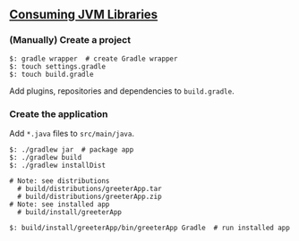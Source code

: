 ## [Consuming JVM Libraries](https://guides.gradle.org/consuming-jvm-libraries/)

### (Manually) Create a project

```
$: gradle wrapper  # create Gradle wrapper
$: touch settings.gradle
$: touch build.gradle
```

Add plugins, repositories and dependencies to `build.gradle`.  

### Create the application

Add `*.java` files to `src/main/java`.  

```
$: ./gradlew jar  # package app
$: ./gradlew build
$: ./gradlew installDist
```

```
# Note: see distributions
  # build/distributions/greeterApp.tar
  # build/distributions/greeterApp.zip
# Note: see installed app
  # build/install/greeterApp

$: build/install/greeterApp/bin/greeterApp Gradle  # run installed app
```
